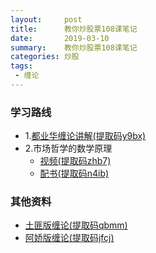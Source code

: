 ```yaml
---
layout:     post
title:      教你炒股票108课笔记
date:       2019-03-10
summary:    教你炒股票108课笔记
categories: 炒股
tags:
 - 缠论
---
```


### 学习路线

- 1.[都业华缠论讲解(提取码y9bx)][1]
- 2.市场哲学的数学原理
    - [视频(提取码zhb7)][2]
    - [配书(提取码n4ib)][3]

### 其他资料

- [土匪版缠论(提取码qbmm)][4]
- [阿娇版缠论(提取码jfcj)][5]

[1]: https://pan.baidu.com/s/1e8ODfmbVeTo9m4bKEHFPfw
[2]: https://pan.baidu.com/s/165nvaBdJtZEAf2oDX19kQA
[3]: https://pan.baidu.com/s/1q5UQgb1PAj7ZCs0XPnOI0g
[4]: https://pan.baidu.com/s/1wZYQF96D9eEO_lG44UeKRg
[5]: https://pan.baidu.com/s/1Poqaklva109rLKQYyWPRPA
